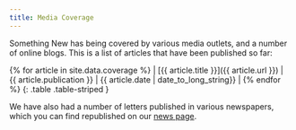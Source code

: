 ```yaml
---
title: Media Coverage
---
```


Something New has being covered by various media outlets, and a number of online blogs. This is a list of articles that have been published so far:

{% for article in site.data.coverage %}
| [{{ article.title }}]({{ article.url }}) | {{ article.publication }} | {{ article.date | date_to_long_string}} | {% endfor %}
{: .table .table-striped }

We have also had a number of letters published in various newspapers, which you can find republished on our [news page](/news).